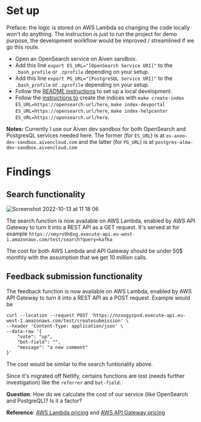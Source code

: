 # Set up

Preface: the logic is stored on AWS Lambda so changing the code locally won't do anything. The instruction is just to run the project for demo purpose, the development workflow would be improved / streamlined if we go this route.

- Open an OpenSearch service on Aiven sandbox.
- Add this line `export ES_URL="[OpenSearch Service URI]"` to the `.bash_profile` or `.zprofile` depending on your setup.
- Add this line `export PG_URL="[PostgreSQL Service URI]"` to the `.bash_profile` or `.zprofile` depending on your setup.
- Follow the [README instructions](https://github.com/aiven/devportal#local-development) to set up a local development.
- Follow the [instructions to](https://github.com/aiven/devportal/blob/feature/use-aws/SEARCH.md) create the indices with `make create-index ES_URL=https://opensearch-url/here`, `make index-devportal ES_URL=https://opensearch.url/here`, `make index-helpcenter ES_URL=https://opensearch.url/here`.

**Notes:** Currently I use our Aiven dev sandbox for both OpenSearch and PostgresQL services needed here. The former (for `ES_URL`) is at `os-axeo-dev-sandbox.aivencloud.com` and the latter (for `PG_URL`) is at `postgres-alma-dev-sandbox.aivencloud.com`

# Findings

## Search functionality

![Screenshot 2022-10-13 at 11 18 06](https://user-images.githubusercontent.com/110401626/195541905-0095725f-5cf4-4614-8b78-adfff21ca1d5.png)

The search function is now available on AWS Lambda, enabled by AWS API Gateway to turn it into a REST API as a GET request. It's served at for example `https://omyro9h0xg.execute-api.eu-west-1.amazonaws.com/test/search?query=kafka`

The cost for both AWS Lambda and API Gateway should be under 50$ monthly with the assumption that we get 10 million calls.

## Feedback submission functionality

The feedback function is now available on AWS Lambda, enabled by AWS API Gateway to turn it into a REST API as a POST request. Example would be

```
curl --location --request POST 'https://nzuogyzpvd.execute-api.eu-west-1.amazonaws.com/test/createsubmission' \
--header 'Content-Type: application/json' \
--data-raw '{
    "vote": "up",
    "bot-field": "",
    "message": "a new comment"
}'
```

The cost would be similar to the search funtionality above.

Since it's migrated off Netlify, certains functions are lost (needs further investigation) like the `referrer` and `bot-field`.

**Question**: How do we calculate the cost of our service (like OpenSearch and PostgreQL)? Is it a factor?

**Reference**: [AWS Lambda pricing](https://aws.amazon.com/lambda/pricing/) and [AWS API Gateway pricing](https://aws.amazon.com/api-gateway/pricing/)
